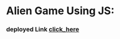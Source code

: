 # Alien Game Using JS:

### deployed Link [click_here](https://practical-elion-7ec9d9.netlify.app/)
